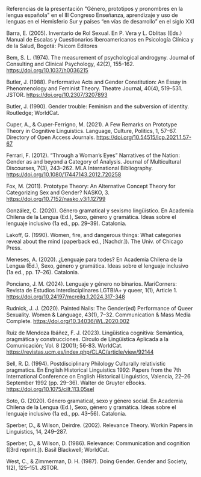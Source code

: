 Referencias de la presentación "Género, prototipos y pronombres en la lengua española" en el III Congreso Enseñanza, aprendizaje y uso de lenguas en el Hemisferio Sur y países “en vías de desarrollo” en el siglo XXI

Barra, E. (2005). Inventario de Rol Sexual. En P. Vera y L. Oblitas (Eds.) Manual de Escalas y Cuestionarios Iberoamericanos en Psicología Clínica y de la Salud, Bogotá: Psicom Editores

Bem, S. L. (1974). The measurement of psychological androgyny. Journal of Consulting and Clinical Psychology, 42(2), 155–162. https://doi.org/10.1037/h0036215

Butler, J. (1988). Performative Acts and Gender Constitution: An Essay in Phenomenology and Feminist Theory. Theatre Journal, 40(4), 519–531. JSTOR. https://doi.org/10.2307/3207893

Butler, J. (1990). Gender trouble: Feminism and the subversion of identity. Routledge; WorldCat.

Cuper, A., & Cuper-Ferrigno, M. (2021). A Few Remarks on Prototype Theory in Cognitive Linguistics. Language, Culture, Politics, 1, 57–67. Directory of Open Access Journals. https://doi.org/10.54515/lcp.2021.1.57-67

Ferrari, F. (2012). “Through a Woman’s Eyes” Narratives of the Nation: Gender as and beyond a Category of Analysis. Journal of Multicultural Discourses, 7(3), 243–262. MLA International Bibliography. https://doi.org/10.1080/17447143.2012.720258

Fox, M. (2011). Prototype Theory: An Alternative Concept Theory for Categorizing Sex and Gender? NASKO, 3. https://doi.org/10.7152/nasko.v3i1.12799

González, C. (2020). Género gramatical y sexismo lingüístico. En Academia Chilena de la Lengua (Ed.), Sexo, género y gramática. Ideas sobre el lenguaje inclusivo (1a ed., pp. 29–39). Catalonia.

Lakoff, G. (1990). Women, fire, and dangerous things: What categories reveal about the mind (paperback ed., [Nachdr.]). The Univ. of Chicago Press.

Meneses, A. (2020). ¿Lenguaje para todes? En Academia Chilena de la Lengua (Ed.), Sexo, género y gramática. Ideas sobre el lenguaje inclusivo (1a ed., pp. 17–26). Catalonia.

Ponciano, J. M. (2024). Lenguaje y género no binarios. MariCorners: Revista de Estudios Interdisciplinares LGTBIA+ y queer, 1(1), Article 1. https://doi.org/10.24197/mcreilq.1.2024.317-348

Rudnick, J. J. (2020). Painted Nails: The Gender(ed) Performance of Queer Sexuality. Women & Language, 43(1), 7–32. Communication & Mass Media Complete. https://doi.org/10.34036/WL.2020.002

Ruiz de Mendoza Ibáñez, F. J. (2023). Lingüística cognitiva: Semántica, pragmática y construcciones. Círculo de Lingüística Aplicada a la Comunicación; Vol. 8 (2001); 56-83. WorldCat. https://revistas.ucm.es/index.php/CLAC/article/view/92144

Sell, R. D. (1994). Postdisciplinary Philology Culturally relativistic pragmatics. En English Historical Linguistics 1992: Papers from the 7th International Conference on English Historical Linguistics, Valencia, 22–26 September 1992 (pp. 29–36). Walter de Gruyter eBooks. https://doi.org/10.1075/cilt.113.05sel

Soto, G. (2020). Género gramatical, sexo y género social. En Academia Chilena de la Lengua (Ed.), Sexo, género y gramática. Ideas sobre el lenguaje inclusivo (1a ed., pp. 43–56). Catalonia.

Sperber, D., & Wilson, Deirdre. (2002). Relevance Theory. Workin Papers in Linguistics, 14, 249–287.

Sperber, D., & Wilson, D. (1986). Relevance: Communication and cognition ([3rd reprint.]). Basil Blackwell; WorldCat.

West, C., & Zimmerman, D. H. (1987). Doing Gender. Gender and Society, 1(2), 125–151. JSTOR.
